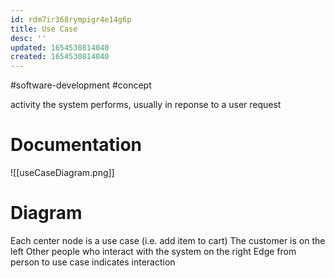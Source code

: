 ```yaml
---
id: rdm7ir368rympigr4e14g6p
title: Use Case
desc: ''
updated: 1654530814040
created: 1654530814040
---
```

#software-development #concept 

activity the system performs, usually in reponse to a user request

# Documentation
![[useCaseDiagram.png]]

# Diagram
Each center node is a use case (i.e. add item to cart)
The customer is on the left
Other people who interact with the system on the right
Edge from person to use case indicates interaction
